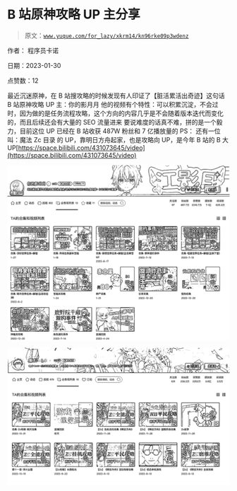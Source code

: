 # B 站原神攻略 UP 主分享

> 原文：[`www.yuque.com/for_lazy/xkrm14/kn96rke09p3wdenz`](https://www.yuque.com/for_lazy/xkrm14/kn96rke09p3wdenz)



作者： 程序员卡诺 

日期：2023-01-30 

点赞数：12 

最近沉迷原神，在 B 站搜攻略的时候发现有人印证了【脏活累活出奇迹】这句话 B 站原神攻略 UP 主：你的影月月 他的视频有个特性：可以积累沉淀，不会过时，因为做的是任务流程攻略，这个方向的内容几乎是不会随着版本迭代而变化的，而且后续还会有大量的 SEO 流量进来 要说难度的话真不难，拼的是一个毅力，目前这位 UP 已经在 B 站收获 487W 粉丝和 7 亿播放量的 PS： 还有一位叫：魔法 Zc 目录 的 UP，靠明日方舟起家，也是攻略向 UP，是今年 B 站的 B 大 UP[https://space.bilibili.com/431073645/video](https://space.bilibili.com/431073645/video) 

![](img/a6602cc3815e0ae7ab42b1adfc6026ab.png) 

![](img/8009179a559244e061d8654a6fb39a8a.png) 

